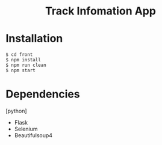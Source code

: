 <h1 align=center>Track Infomation App</h1>

# Installation
    $ cd front
    $ npm install
    $ npm run clean
    $ npm start

# Dependencies
[python]
* Flask
* Selenium
* Beautifulsoup4